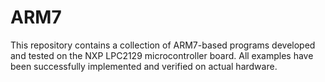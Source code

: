 # ARM7
This repository contains a collection of ARM7-based programs developed and tested on the NXP LPC2129 microcontroller board. All examples have been successfully implemented and verified on actual hardware.
